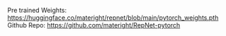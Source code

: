 Pre trained Weights: https://huggingface.co/materight/repnet/blob/main/pytorch_weights.pth
Github Repo: https://github.com/materight/RepNet-pytorch
